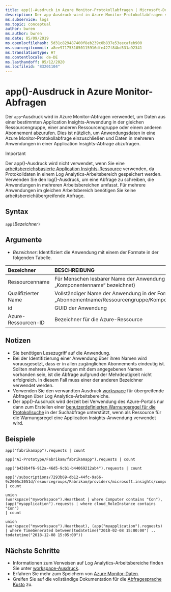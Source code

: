 ```yaml
---
title: app()-Ausdruck in Azure Monitor-Protokollabfragen | Microsoft-Dokumentation
description: Der app-Ausdruck wird in Azure Monitor-Protokollabfragen verwendet, um Daten aus einer bestimmten Application Insights-App in derselben Ressourcengruppe, einer anderen Ressourcengruppe oder einem anderen Abonnement abzurufen.
ms.subservice: logs
ms.topic: conceptual
author: bwren
ms.author: bwren
ms.date: 05/09/2019
ms.openlocfilehash: 5d31c829487400f8eb239c0b837e53eecafeb900
ms.sourcegitcommit: a8ee9717531050115916dfe427f84bd531a92341
ms.translationtype: HT
ms.contentlocale: de-DE
ms.lasthandoff: 05/12/2020
ms.locfileid: "83201104"
---
```

# <a name="app-expression-in-azure-monitor-query"></a>app()-Ausdruck in Azure Monitor-Abfragen

Der `app`-Ausdruck wird in Azure Monitor-Abfragen verwendet, um Daten aus einer bestimmten Application Insights-Anwendung in der gleichen Ressourcengruppe, einer anderen Ressourcengruppe oder einem anderen Abonnement abzurufen. Dies ist nützlich, um Anwendungsdaten in eine Azure Monitor-Protokollabfrage einzuschließen und Daten in mehreren Anwendungen in einer Application Insights-Abfrage abzufragen.

> [!IMPORTANT]
> Der app()-Ausdruck wird nicht verwendet, wenn Sie eine [arbeitsbereichsbasierte Application Insights-Ressource](../app/create-workspace-resource.md) verwenden, da Protokolldaten in einem Log Analytics-Arbeitsbereich gespeichert werden. Verwenden Sie den log()-Ausdruck, um eine Abfrage zu schreiben, die Anwendungen in mehreren Arbeitsbereichen umfasst. Für mehrere Anwendungen im gleichen Arbeitsbereich benötigen Sie keine arbeitsbereichübergreifende Abfrage.

## <a name="syntax"></a>Syntax

`app(`*Bezeichner*`)`


## <a name="arguments"></a>Argumente

- *Bezeichner*: Identifiziert die Anwendung mit einem der Formate in der folgenden Tabelle.

| Bezeichner | BESCHREIBUNG | Beispiel
|:---|:---|:---|
| Ressourcenname | Für Menschen lesbarer Name der Anwendung (auch als „Komponentenname“ bezeichnet) | app("fabrikamapp") |
| Qualifizierter Name | Vollständiger Name der Anwendung in der Form: „Abonnementname/Ressourcengruppe/Komponentenname“ | app('AI-Prototype/Fabrikam/fabrikamapp') |
| id | GUID der Anwendung | app("988ba129-363e-4415-8fe7-8cbab5447518") |
| Azure-Ressourcen-ID | Bezeichner für die Azure-Ressource |app("/subscriptions/7293b69-db12-44fc-9a66-9c2005c3051d/resourcegroups/Fabrikam/providers/microsoft.insights/components/fabrikamapp") |


## <a name="notes"></a>Notizen

* Sie benötigen Lesezugriff auf die Anwendung.
* Bei der Identifizierung einer Anwendung über ihren Namen wird vorausgesetzt, dass er in allen zugänglichen Abonnements eindeutig ist. Sollten mehrere Anwendungen mit dem angegebenen Namen vorhanden sein, ist die Abfrage aufgrund der Mehrdeutigkeit nicht erfolgreich. In diesem Fall muss einer der anderen Bezeichner verwendet werden.
* Verwenden Sie den verwandten Ausdruck [workspace](workspace-expression.md) für übergreifende Abfragen über Log Analytics-Arbeitsbereiche.
* Der app()-Ausdruck wird derzeit bei Verwendung des Azure-Portals nur dann zum Erstellen einer [benutzerdefinierten Warnungsregel für die Protokollsuche](../platform/alerts-log.md) in der Suchabfrage unterstützt, wenn als Ressource für die Warnungsregel eine Application Insights-Anwendung verwendet wird.

## <a name="examples"></a>Beispiele

```Kusto
app("fabrikamapp").requests | count
```
```Kusto
app("AI-Prototype/Fabrikam/fabrikamapp").requests | count
```
```Kusto
app("b438b4f6-912a-46d5-9cb1-b44069212ab4").requests | count
```
```Kusto
app("/subscriptions/7293b69-db12-44fc-9a66-9c2005c3051d/resourcegroups/Fabrikam/providers/microsoft.insights/components/fabrikamapp").requests | count
```
```Kusto
union 
(workspace("myworkspace").Heartbeat | where Computer contains "Con"),
(app("myapplication").requests | where cloud_RoleInstance contains "Con")
| count  
```
```Kusto
union 
(workspace("myworkspace").Heartbeat), (app("myapplication").requests)
| where TimeGenerated between(todatetime("2018-02-08 15:00:00") .. todatetime("2018-12-08 15:05:00"))
```

## <a name="next-steps"></a>Nächste Schritte

- Informationen zum Verweisen auf Log Analytics-Arbeitsbereiche finden Sie unter [workspace-Ausdruck](workspace-expression.md).
- Erfahren Sie mehr zum Speichern von [Azure Monitor-Daten](../../azure-monitor/log-query/log-query-overview.md).
- Greifen Sie auf die vollständige Dokumentation für die [Abfragesprache Kusto](/azure/kusto/query/) zu.